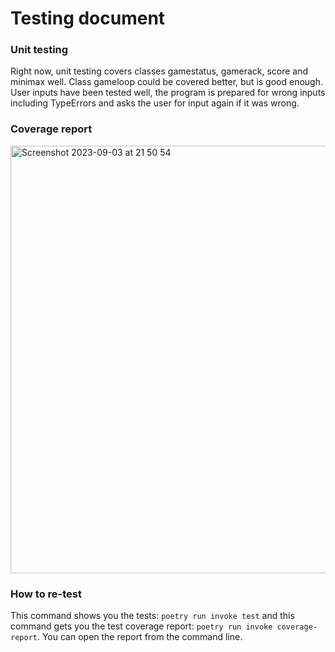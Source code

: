 # Testing document
### Unit testing
Right now, unit testing covers classes gamestatus, gamerack, score and minimax well. Class gameloop could be covered better, but is good enough. User inputs have been tested well, the program is prepared for wrong inputs including TypeErrors and asks the user for input again if it was wrong.

### Coverage report
<img width="684" alt="Screenshot 2023-09-03 at 21 50 54" src="https://github.com/lottapispa/connect-four-tiralabra/assets/101987621/e5e54b0c-1748-48d2-af09-0058717b83e0">

### How to re-test
This command shows you the tests: `poetry run invoke test` and this command gets you the test coverage report: `poetry run invoke coverage-report`. You can open the report from the command line.
